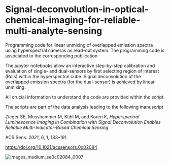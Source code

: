 # Signal-deconvolution-in-optical-chemical-imaging-for-reliable-multi-analyte-sensing
Programming code for linear unmixing of overlapped emission spectra using hyperspectral cameras as read-out system. 
The programming code is associated to the corresponding publication


The jupyter notebooks allow an interactive step-by-step calibration and evaluation of single- and dual-sensors by first selecting region of interest (RoIs) within the 
hyperspectral cube. 
Signal deconvolution of the overlapped emission spectra (for the dual-sensor) is achieved by linear unmixing. 

All crucial information to understand the code are provided within the script. 

The scripts are part of the data analysis leading to the following manuscript

Zieger SE, Mosshammer M, Kühl M, and Koren K, *Hyperspectral Luminescence Imaging in Combination with Signal Deconvolution Enables Reliable Multi-Indicator-Based Chemical Sensing*

ACS Sens. *2021*, 6, 1, 183–191

https://doi.org/10.1021/acssensors.0c02084

![images_medium_se0c02084_0007](https://github.com/silviaelisabeth/Signal-deconvolution-in-optical-chemical-imaging-for-reliable-multi-analyte-sensing/assets/46005283/b2a0b9ea-f4f3-4da0-9452-bbe03d0dba94)

